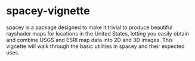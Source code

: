 # spacey-vignette
spacey is a package designed to make it trivial to produce beautiful rayshader maps for locations in the United States, letting you easily obtain and combine USGS and ESRI map data into 2D and 3D images. This vignette will walk through the basic utilities in spacey and their expected uses.
